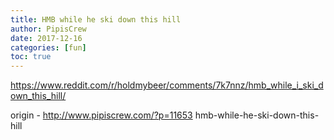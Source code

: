 ```yaml
---
title: HMB while he ski down this hill
author: PipisCrew
date: 2017-12-16
categories: [fun]
toc: true
---
```


https://www.reddit.com/r/holdmybeer/comments/7k7nnz/hmb_while_i_ski_down_this_hill/

origin - http://www.pipiscrew.com/?p=11653 hmb-while-he-ski-down-this-hill